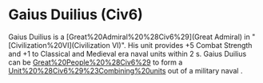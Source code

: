# Gaius Duilius (Civ6)

Gaius Duilius is a [Great%20Admiral%20%28Civ6%29](Great Admiral) in "[Civilization%20VI](Civilization VI)". His unit provides +5 Combat Strength and +1 to Classical and Medieval era naval units within 2 s.
Gaius Duilius can be [Great%20People%20%28Civ6%29](retired) to form a [Unit%20%28Civ6%29%23Combining%20units](Fleet) out of a military naval ​.